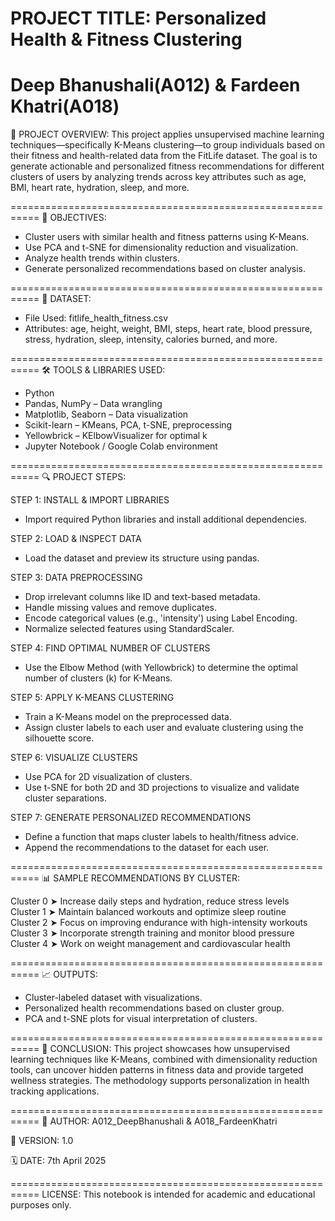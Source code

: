 # PROJECT TITLE: Personalized Health & Fitness Clustering
# Deep Bhanushali(A012) & Fardeen Khatri(A018)

📌 PROJECT OVERVIEW:
This project applies unsupervised machine learning techniques—specifically K-Means clustering—to group individuals based on their fitness and health-related data from the FitLife dataset. The goal is to generate actionable and personalized fitness recommendations for different clusters of users by analyzing trends across key attributes such as age, BMI, heart rate, hydration, sleep, and more.

===========================================================
🎯 OBJECTIVES:
- Cluster users with similar health and fitness patterns using K-Means.
- Use PCA and t-SNE for dimensionality reduction and visualization.
- Analyze health trends within clusters.
- Generate personalized recommendations based on cluster analysis.

===========================================================
📁 DATASET:
- File Used: fitlife_health_fitness.csv
- Attributes: age, height, weight, BMI, steps, heart rate, blood pressure, stress, hydration, sleep, intensity, calories burned, and more.

===========================================================
🛠️ TOOLS & LIBRARIES USED:
- Python
- Pandas, NumPy – Data wrangling
- Matplotlib, Seaborn – Data visualization
- Scikit-learn – KMeans, PCA, t-SNE, preprocessing
- Yellowbrick – KElbowVisualizer for optimal k
- Jupyter Notebook / Google Colab environment

===========================================================
🔍 PROJECT STEPS:

STEP 1: INSTALL & IMPORT LIBRARIES
  - Import required Python libraries and install additional dependencies.

STEP 2: LOAD & INSPECT DATA
  - Load the dataset and preview its structure using pandas.

STEP 3: DATA PREPROCESSING
  - Drop irrelevant columns like ID and text-based metadata.
  - Handle missing values and remove duplicates.
  - Encode categorical values (e.g., 'intensity') using Label Encoding.
  - Normalize selected features using StandardScaler.

STEP 4: FIND OPTIMAL NUMBER OF CLUSTERS
  - Use the Elbow Method (with Yellowbrick) to determine the optimal number of clusters (k) for K-Means.

STEP 5: APPLY K-MEANS CLUSTERING
  - Train a K-Means model on the preprocessed data.
  - Assign cluster labels to each user and evaluate clustering using the silhouette score.

STEP 6: VISUALIZE CLUSTERS
  - Use PCA for 2D visualization of clusters.
  - Use t-SNE for both 2D and 3D projections to visualize and validate cluster separations.

STEP 7: GENERATE PERSONALIZED RECOMMENDATIONS
  - Define a function that maps cluster labels to health/fitness advice.
  - Append the recommendations to the dataset for each user.

===========================================================
📊 SAMPLE RECOMMENDATIONS BY CLUSTER:

Cluster 0 ➤ Increase daily steps and hydration, reduce stress levels  
Cluster 1 ➤ Maintain balanced workouts and optimize sleep routine  
Cluster 2 ➤ Focus on improving endurance with high-intensity workouts  
Cluster 3 ➤ Incorporate strength training and monitor blood pressure  
Cluster 4 ➤ Work on weight management and cardiovascular health  

===========================================================
📈 OUTPUTS:
- Cluster-labeled dataset with visualizations.
- Personalized health recommendations based on cluster group.
- PCA and t-SNE plots for visual interpretation of clusters.

===========================================================
📌 CONCLUSION:
This project showcases how unsupervised learning techniques like K-Means, combined with dimensionality reduction tools, can uncover hidden patterns in fitness data and provide targeted wellness strategies. The methodology supports personalization in health tracking applications.

===========================================================
👤 AUTHOR:
A012_DeepBhanushali & A018_FardeenKhatri

🔁 VERSION:
1.0

🗓️ DATE:
7th April 2025

===========================================================
LICENSE:
This notebook is intended for academic and educational purposes only.

